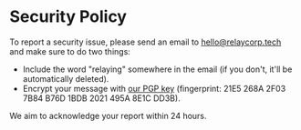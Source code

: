 # Security Policy

To report a security issue, please send an email to [hello@relaycorp.tech](mailto:hello@relaycorp.tech) and make sure to do two things:

- Include the word "relaying" somewhere in the email (if you don't, it'll be automatically deleted).
- Encrypt your message with [our PGP key](https://pgp.pm/pks/lookup?op=get&search=0x2021495A8E1CDD3B) (fingerprint: 21E5 268A 2F03 7B84 B76D 1BDB 2021 495A 8E1C DD3B).

We aim to acknowledge your report within 24 hours.
